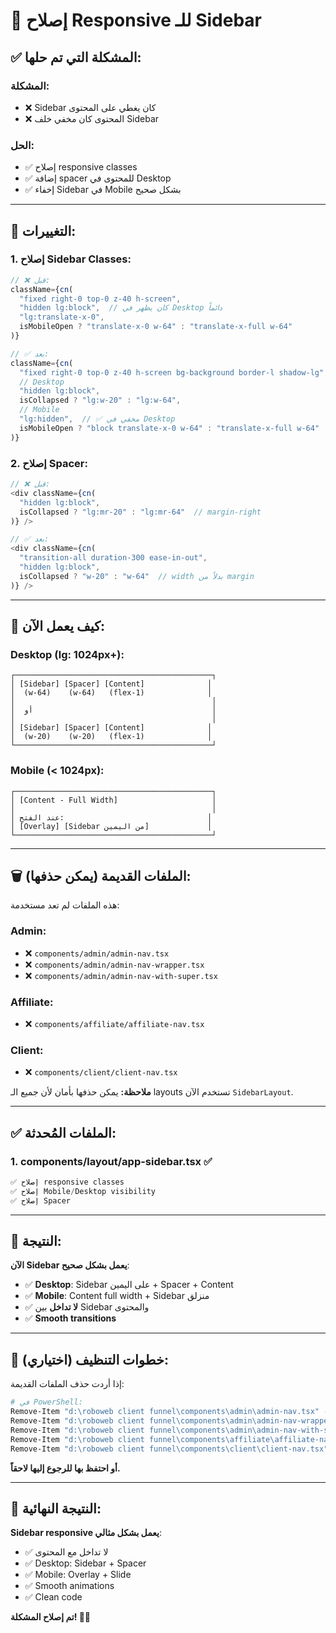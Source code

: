 # 🔧 إصلاح Responsive للـ Sidebar

## ✅ المشكلة التي تم حلها:

### **المشكلة:**
- ❌ Sidebar كان يغطي على المحتوى
- ❌ المحتوى كان مخفي خلف Sidebar

### **الحل:**
- ✅ إصلاح responsive classes
- ✅ إضافة spacer للمحتوى في Desktop
- ✅ إخفاء Sidebar في Mobile بشكل صحيح

---

## 🔧 التغييرات:

### **1. إصلاح Sidebar Classes:**
```typescript
// ❌ قبل:
className={cn(
  "fixed right-0 top-0 z-40 h-screen",
  "hidden lg:block",  // كان يظهر في Desktop دائماً
  "lg:translate-x-0",
  isMobileOpen ? "translate-x-0 w-64" : "translate-x-full w-64"
)}

// ✅ بعد:
className={cn(
  "fixed right-0 top-0 z-40 h-screen bg-background border-l shadow-lg",
  // Desktop
  "hidden lg:block",
  isCollapsed ? "lg:w-20" : "lg:w-64",
  // Mobile
  "lg:hidden",  // ✅ مخفي في Desktop
  isMobileOpen ? "block translate-x-0 w-64" : "translate-x-full w-64"
)}
```

### **2. إصلاح Spacer:**
```typescript
// ❌ قبل:
<div className={cn(
  "hidden lg:block",
  isCollapsed ? "lg:mr-20" : "lg:mr-64"  // margin-right
)} />

// ✅ بعد:
<div className={cn(
  "transition-all duration-300 ease-in-out",
  "hidden lg:block",
  isCollapsed ? "w-20" : "w-64"  // width بدلاً من margin
)} />
```

---

## 📱 كيف يعمل الآن:

### **Desktop (lg: 1024px+):**
```
┌────────────────────────────────────────────┐
│ [Sidebar] [Spacer] [Content]              │
│  (w-64)    (w-64)   (flex-1)              │
│                                            │
│  أو                                        │
│                                            │
│ [Sidebar] [Spacer] [Content]              │
│  (w-20)    (w-20)   (flex-1)              │
└────────────────────────────────────────────┘
```

### **Mobile (< 1024px):**
```
┌────────────────────────────────────────────┐
│ [Content - Full Width]                     │
│                                            │
│ عند الفتح:                                │
│ [Overlay] [Sidebar من اليمين]             │
└────────────────────────────────────────────┘
```

---

## 🗑️ الملفات القديمة (يمكن حذفها):

هذه الملفات لم تعد مستخدمة:

### **Admin:**
- ❌ `components/admin/admin-nav.tsx`
- ❌ `components/admin/admin-nav-wrapper.tsx`
- ❌ `components/admin/admin-nav-with-super.tsx`

### **Affiliate:**
- ❌ `components/affiliate/affiliate-nav.tsx`

### **Client:**
- ❌ `components/client/client-nav.tsx`

**ملاحظة:** يمكن حذفها بأمان لأن جميع الـ layouts تستخدم الآن `SidebarLayout`.

---

## ✅ الملفات المُحدثة:

### **1. components/layout/app-sidebar.tsx** ✅
```typescript
✅ إصلاح responsive classes
✅ إصلاح Mobile/Desktop visibility
✅ إصلاح Spacer
```

---

## 🎯 النتيجة:

**الآن Sidebar يعمل بشكل صحيح**:
- ✅ **Desktop**: Sidebar على اليمين + Spacer + Content
- ✅ **Mobile**: Content full width + Sidebar منزلق
- ✅ **لا تداخل** بين Sidebar والمحتوى
- ✅ **Smooth transitions**

---

## 🧹 خطوات التنظيف (اختياري):

إذا أردت حذف الملفات القديمة:

```bash
# في PowerShell:
Remove-Item "d:\roboweb client funnel\components\admin\admin-nav.tsx" -Force
Remove-Item "d:\roboweb client funnel\components\admin\admin-nav-wrapper.tsx" -Force
Remove-Item "d:\roboweb client funnel\components\admin\admin-nav-with-super.tsx" -Force
Remove-Item "d:\roboweb client funnel\components\affiliate\affiliate-nav.tsx" -Force
Remove-Item "d:\roboweb client funnel\components\client\client-nav.tsx" -Force
```

**أو احتفظ بها للرجوع إليها لاحقاً.**

---

## 🎉 النتيجة النهائية:

**Sidebar responsive يعمل بشكل مثالي**:
- ✅ لا تداخل مع المحتوى
- ✅ Desktop: Sidebar + Spacer
- ✅ Mobile: Overlay + Slide
- ✅ Smooth animations
- ✅ Clean code

**تم إصلاح المشكلة! 🚀✨**
